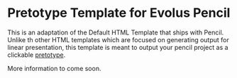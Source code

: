 Pretotype Template for Evolus Pencil
======================================

This is an adaptation of the Default HTML Template that ships with Pencil. Unlike th other HTML 
templates which are focused on generating output for linear presentation, this template 
is meant to output your pencil project as a clickable [pretotype](http://www.pretotyping.org).


More information to come soon. 